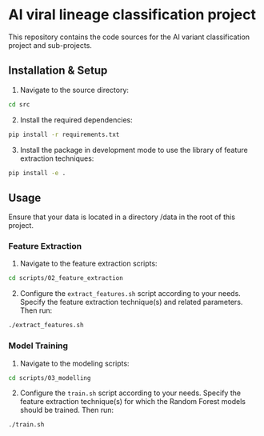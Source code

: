 # AI viral lineage classification project

This repository contains the code sources for the AI variant classification project and sub-projects.

## Installation & Setup

1. Navigate to the source directory:
```bash
cd src
```

2. Install the required dependencies:
```bash
pip install -r requirements.txt
```

3. Install the package in development mode to use the library of feature extraction techniques:
```bash
pip install -e .
```

## Usage

Ensure that your data is located in a directory /data in the root of this project.

### Feature Extraction

1. Navigate to the feature extraction scripts:
```bash
cd scripts/02_feature_extraction
```

2. Configure the `extract_features.sh` script according to your needs. Specify the feature extraction technique(s) and related parameters. Then run:
```bash
./extract_features.sh
```

### Model Training

1. Navigate to the modeling scripts:
```bash
cd scripts/03_modelling
```

2. Configure the `train.sh` script according to your needs. Specify the feature extraction technique(s) for which the Random Forest models should be trained. Then run:
```bash
./train.sh
```
